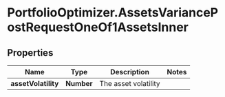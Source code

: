 # PortfolioOptimizer.AssetsVariancePostRequestOneOf1AssetsInner

## Properties

Name | Type | Description | Notes
------------ | ------------- | ------------- | -------------
**assetVolatility** | **Number** | The asset volatility | 


